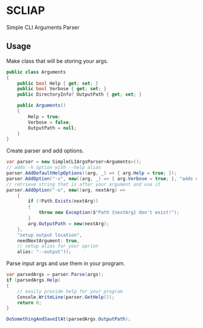 # SCLIAP

Simple CLI Arguments Parser

## Usage

Make class that will be storing your args.

```csharp
public class Arguments
{
    public bool Help { get; set; }
    public bool Verbose { get; set; }
    public DirectoryInfo? OutputPath { get; set; }

    public Arguments()
    {
        Help = true;
        Verbose = false;
        OutputPath = null;
    }
}
```

Create parser and add options.

```csharp
var parser = new SimpleCLIArgsParser<Arguments>();
// adds -h option with --help alias
parser.AddDefaultHelpOptions((arg, _) => { arg.Help = true; });
parser.AddOption("-v", new((arg, _) => { arg.Verbose = true; }, "adds more info to output"));
// retrieve string that is after your argument and use it
parser.AddOption("-o", new((arg, nextArg) =>
    {
        if (!Path.Exists(nextArg))
        {
            throw new Exception($"Path {nextArg} don't exist!");
        }
        arg.OutputPath = new(nextArg);
    },
    "setup output location",
    needNextArgument: true,
    // setup alias for your oprion
    alias: "--output"));
```

Parse input args and use them in your program.

```csharp
var parsedArgs = parser.Parse(args);
if (parsedArgs.Help)
{
    // easily provide help for your program
    Console.WriteLine(parser.GetHelp());
    return 0;
}

DoSomethingAndSaveItAt(parsedArgs.OutputPath);
```
